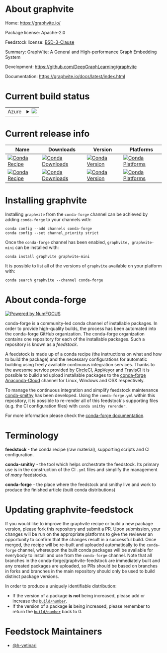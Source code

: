 About graphvite
===============

Home: https://graphvite.io/

Package license: Apache-2.0

Feedstock license: [BSD-3-Clause](https://github.com/conda-forge/graphvite-feedstock/blob/main/LICENSE.txt)

Summary: GraphVite: A General and High-performance Graph Embedding System

Development: https://github.com/DeepGraphLearning/graphvite

Documentation: https://graphvite.io/docs/latest/index.html

Current build status
====================


<table>
    
  <tr>
    <td>Azure</td>
    <td>
      <details>
        <summary>
          <a href="https://dev.azure.com/conda-forge/feedstock-builds/_build/latest?definitionId=15422&branchName=main">
            <img src="https://dev.azure.com/conda-forge/feedstock-builds/_apis/build/status/graphvite-feedstock?branchName=main">
          </a>
        </summary>
        <table>
          <thead><tr><th>Variant</th><th>Status</th></tr></thead>
          <tbody><tr>
              <td>linux_64_cuda_compiler_version11.0cxx_compiler_version9numpy1.19python3.7.____cpython</td>
              <td>
                <a href="https://dev.azure.com/conda-forge/feedstock-builds/_build/latest?definitionId=15422&branchName=main">
                  <img src="https://dev.azure.com/conda-forge/feedstock-builds/_apis/build/status/graphvite-feedstock?branchName=main&jobName=linux&configuration=linux_64_cuda_compiler_version11.0cxx_compiler_version9numpy1.19python3.7.____cpython" alt="variant">
                </a>
              </td>
            </tr><tr>
              <td>linux_64_cuda_compiler_version11.0cxx_compiler_version9numpy1.19python3.8.____cpython</td>
              <td>
                <a href="https://dev.azure.com/conda-forge/feedstock-builds/_build/latest?definitionId=15422&branchName=main">
                  <img src="https://dev.azure.com/conda-forge/feedstock-builds/_apis/build/status/graphvite-feedstock?branchName=main&jobName=linux&configuration=linux_64_cuda_compiler_version11.0cxx_compiler_version9numpy1.19python3.8.____cpython" alt="variant">
                </a>
              </td>
            </tr><tr>
              <td>linux_64_cuda_compiler_version11.0cxx_compiler_version9numpy1.19python3.9.____cpython</td>
              <td>
                <a href="https://dev.azure.com/conda-forge/feedstock-builds/_build/latest?definitionId=15422&branchName=main">
                  <img src="https://dev.azure.com/conda-forge/feedstock-builds/_apis/build/status/graphvite-feedstock?branchName=main&jobName=linux&configuration=linux_64_cuda_compiler_version11.0cxx_compiler_version9numpy1.19python3.9.____cpython" alt="variant">
                </a>
              </td>
            </tr><tr>
              <td>linux_64_cuda_compiler_version11.0cxx_compiler_version9numpy1.21python3.10.____cpython</td>
              <td>
                <a href="https://dev.azure.com/conda-forge/feedstock-builds/_build/latest?definitionId=15422&branchName=main">
                  <img src="https://dev.azure.com/conda-forge/feedstock-builds/_apis/build/status/graphvite-feedstock?branchName=main&jobName=linux&configuration=linux_64_cuda_compiler_version11.0cxx_compiler_version9numpy1.21python3.10.____cpython" alt="variant">
                </a>
              </td>
            </tr><tr>
              <td>linux_64_cuda_compiler_version11.1cxx_compiler_version9numpy1.19python3.7.____cpython</td>
              <td>
                <a href="https://dev.azure.com/conda-forge/feedstock-builds/_build/latest?definitionId=15422&branchName=main">
                  <img src="https://dev.azure.com/conda-forge/feedstock-builds/_apis/build/status/graphvite-feedstock?branchName=main&jobName=linux&configuration=linux_64_cuda_compiler_version11.1cxx_compiler_version9numpy1.19python3.7.____cpython" alt="variant">
                </a>
              </td>
            </tr><tr>
              <td>linux_64_cuda_compiler_version11.1cxx_compiler_version9numpy1.19python3.8.____cpython</td>
              <td>
                <a href="https://dev.azure.com/conda-forge/feedstock-builds/_build/latest?definitionId=15422&branchName=main">
                  <img src="https://dev.azure.com/conda-forge/feedstock-builds/_apis/build/status/graphvite-feedstock?branchName=main&jobName=linux&configuration=linux_64_cuda_compiler_version11.1cxx_compiler_version9numpy1.19python3.8.____cpython" alt="variant">
                </a>
              </td>
            </tr><tr>
              <td>linux_64_cuda_compiler_version11.1cxx_compiler_version9numpy1.19python3.9.____cpython</td>
              <td>
                <a href="https://dev.azure.com/conda-forge/feedstock-builds/_build/latest?definitionId=15422&branchName=main">
                  <img src="https://dev.azure.com/conda-forge/feedstock-builds/_apis/build/status/graphvite-feedstock?branchName=main&jobName=linux&configuration=linux_64_cuda_compiler_version11.1cxx_compiler_version9numpy1.19python3.9.____cpython" alt="variant">
                </a>
              </td>
            </tr><tr>
              <td>linux_64_cuda_compiler_version11.1cxx_compiler_version9numpy1.21python3.10.____cpython</td>
              <td>
                <a href="https://dev.azure.com/conda-forge/feedstock-builds/_build/latest?definitionId=15422&branchName=main">
                  <img src="https://dev.azure.com/conda-forge/feedstock-builds/_apis/build/status/graphvite-feedstock?branchName=main&jobName=linux&configuration=linux_64_cuda_compiler_version11.1cxx_compiler_version9numpy1.21python3.10.____cpython" alt="variant">
                </a>
              </td>
            </tr><tr>
              <td>linux_64_cuda_compiler_version11.2cxx_compiler_version9numpy1.19python3.7.____cpython</td>
              <td>
                <a href="https://dev.azure.com/conda-forge/feedstock-builds/_build/latest?definitionId=15422&branchName=main">
                  <img src="https://dev.azure.com/conda-forge/feedstock-builds/_apis/build/status/graphvite-feedstock?branchName=main&jobName=linux&configuration=linux_64_cuda_compiler_version11.2cxx_compiler_version9numpy1.19python3.7.____cpython" alt="variant">
                </a>
              </td>
            </tr><tr>
              <td>linux_64_cuda_compiler_version11.2cxx_compiler_version9numpy1.19python3.8.____cpython</td>
              <td>
                <a href="https://dev.azure.com/conda-forge/feedstock-builds/_build/latest?definitionId=15422&branchName=main">
                  <img src="https://dev.azure.com/conda-forge/feedstock-builds/_apis/build/status/graphvite-feedstock?branchName=main&jobName=linux&configuration=linux_64_cuda_compiler_version11.2cxx_compiler_version9numpy1.19python3.8.____cpython" alt="variant">
                </a>
              </td>
            </tr><tr>
              <td>linux_64_cuda_compiler_version11.2cxx_compiler_version9numpy1.19python3.9.____cpython</td>
              <td>
                <a href="https://dev.azure.com/conda-forge/feedstock-builds/_build/latest?definitionId=15422&branchName=main">
                  <img src="https://dev.azure.com/conda-forge/feedstock-builds/_apis/build/status/graphvite-feedstock?branchName=main&jobName=linux&configuration=linux_64_cuda_compiler_version11.2cxx_compiler_version9numpy1.19python3.9.____cpython" alt="variant">
                </a>
              </td>
            </tr><tr>
              <td>linux_64_cuda_compiler_version11.2cxx_compiler_version9numpy1.21python3.10.____cpython</td>
              <td>
                <a href="https://dev.azure.com/conda-forge/feedstock-builds/_build/latest?definitionId=15422&branchName=main">
                  <img src="https://dev.azure.com/conda-forge/feedstock-builds/_apis/build/status/graphvite-feedstock?branchName=main&jobName=linux&configuration=linux_64_cuda_compiler_version11.2cxx_compiler_version9numpy1.21python3.10.____cpython" alt="variant">
                </a>
              </td>
            </tr>
          </tbody>
        </table>
      </details>
    </td>
  </tr>
</table>

Current release info
====================

| Name | Downloads | Version | Platforms |
| --- | --- | --- | --- |
| [![Conda Recipe](https://img.shields.io/badge/recipe-graphvite-green.svg)](https://anaconda.org/conda-forge/graphvite) | [![Conda Downloads](https://img.shields.io/conda/dn/conda-forge/graphvite.svg)](https://anaconda.org/conda-forge/graphvite) | [![Conda Version](https://img.shields.io/conda/vn/conda-forge/graphvite.svg)](https://anaconda.org/conda-forge/graphvite) | [![Conda Platforms](https://img.shields.io/conda/pn/conda-forge/graphvite.svg)](https://anaconda.org/conda-forge/graphvite) |
| [![Conda Recipe](https://img.shields.io/badge/recipe-graphvite--mini-green.svg)](https://anaconda.org/conda-forge/graphvite-mini) | [![Conda Downloads](https://img.shields.io/conda/dn/conda-forge/graphvite-mini.svg)](https://anaconda.org/conda-forge/graphvite-mini) | [![Conda Version](https://img.shields.io/conda/vn/conda-forge/graphvite-mini.svg)](https://anaconda.org/conda-forge/graphvite-mini) | [![Conda Platforms](https://img.shields.io/conda/pn/conda-forge/graphvite-mini.svg)](https://anaconda.org/conda-forge/graphvite-mini) |

Installing graphvite
====================

Installing `graphvite` from the `conda-forge` channel can be achieved by adding `conda-forge` to your channels with:

```
conda config --add channels conda-forge
conda config --set channel_priority strict
```

Once the `conda-forge` channel has been enabled, `graphvite, graphvite-mini` can be installed with:

```
conda install graphvite graphvite-mini
```

It is possible to list all of the versions of `graphvite` available on your platform with:

```
conda search graphvite --channel conda-forge
```


About conda-forge
=================

[![Powered by
NumFOCUS](https://img.shields.io/badge/powered%20by-NumFOCUS-orange.svg?style=flat&colorA=E1523D&colorB=007D8A)](https://numfocus.org)

conda-forge is a community-led conda channel of installable packages.
In order to provide high-quality builds, the process has been automated into the
conda-forge GitHub organization. The conda-forge organization contains one repository
for each of the installable packages. Such a repository is known as a *feedstock*.

A feedstock is made up of a conda recipe (the instructions on what and how to build
the package) and the necessary configurations for automatic building using freely
available continuous integration services. Thanks to the awesome service provided by
[CircleCI](https://circleci.com/), [AppVeyor](https://www.appveyor.com/)
and [TravisCI](https://travis-ci.com/) it is possible to build and upload installable
packages to the [conda-forge](https://anaconda.org/conda-forge)
[Anaconda-Cloud](https://anaconda.org/) channel for Linux, Windows and OSX respectively.

To manage the continuous integration and simplify feedstock maintenance
[conda-smithy](https://github.com/conda-forge/conda-smithy) has been developed.
Using the ``conda-forge.yml`` within this repository, it is possible to re-render all of
this feedstock's supporting files (e.g. the CI configuration files) with ``conda smithy rerender``.

For more information please check the [conda-forge documentation](https://conda-forge.org/docs/).

Terminology
===========

**feedstock** - the conda recipe (raw material), supporting scripts and CI configuration.

**conda-smithy** - the tool which helps orchestrate the feedstock.
                   Its primary use is in the construction of the CI ``.yml`` files
                   and simplify the management of *many* feedstocks.

**conda-forge** - the place where the feedstock and smithy live and work to
                  produce the finished article (built conda distributions)


Updating graphvite-feedstock
============================

If you would like to improve the graphvite recipe or build a new
package version, please fork this repository and submit a PR. Upon submission,
your changes will be run on the appropriate platforms to give the reviewer an
opportunity to confirm that the changes result in a successful build. Once
merged, the recipe will be re-built and uploaded automatically to the
`conda-forge` channel, whereupon the built conda packages will be available for
everybody to install and use from the `conda-forge` channel.
Note that all branches in the conda-forge/graphvite-feedstock are
immediately built and any created packages are uploaded, so PRs should be based
on branches in forks and branches in the main repository should only be used to
build distinct package versions.

In order to produce a uniquely identifiable distribution:
 * If the version of a package **is not** being increased, please add or increase
   the [``build/number``](https://docs.conda.io/projects/conda-build/en/latest/resources/define-metadata.html#build-number-and-string).
 * If the version of a package **is** being increased, please remember to return
   the [``build/number``](https://docs.conda.io/projects/conda-build/en/latest/resources/define-metadata.html#build-number-and-string)
   back to 0.

Feedstock Maintainers
=====================

* [@h-vetinari](https://github.com/h-vetinari/)


